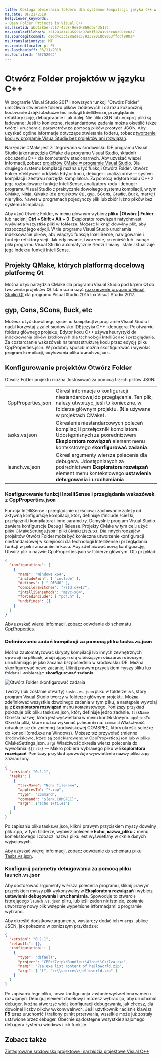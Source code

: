 ```yaml
---
title: Obsługa otwierania folderu dla systemów kompilacji języka C++ w programie Visual Studio
ms.date: 01/21/2019
helpviewer_keywords:
- Open Folder Projects in Visual C++
ms.assetid: abd1985e-3717-4338-9e80-869db5435175
ms.openlocfilehash: c5b281d4c585596e97abff37a196eca0d90ce0d7
ms.sourcegitcommit: dedd4c3cb28adec3793329018b9163ffddf890a4
ms.translationtype: MT
ms.contentlocale: pl-PL
ms.lasthandoff: 03/11/2019
ms.locfileid: "57752041"
---
```

# <a name="open-folder-projects-for-c"></a>Otwórz Folder projektów w języku C++

W programie Visual Studio 2017 i nowszych funkcji "Otwórz Folder" umożliwia otwieranie folderu plików źródłowych i od razu Rozpocznij kodowanie dzięki obsłudze technologii IntelliSense, przeglądanie, refaktoryzację, debugowanie i tak dalej. Nie pliku SLN lub .vcxproj pliki są ładowane; Jeśli to konieczne, niestandardowe zadania można określić także twórz i uruchamiaj parametrów za pomocą plików prostych JSON. Aby uzyskać ogólne informacje dotyczące otwierania folderu, zobacz [tworzenie kodu w programie Visual Studio bez projektów ani rozwiązań](/visualstudio/ide/develop-code-in-visual-studio-without-projects-or-solutions).

Narzędzie CMake jest zintegrowana w środowisku IDE programu Visual Studio jako narzędzia CMake dla programu Visual Studio, składnik obciążeniu C++ dla komputerów stacjonarnych. Aby uzyskać więcej informacji, zobacz [projektów CMake w programie Visual Studio](cmake-tools-for-visual-cpp.md). Dla drugiego systemu kompilacji można użyć funkcji Otwórz Folder. Otwórz Folder efektywnie oddziela Edytor kodu, debuger i analizatorów — system kompilacji i zestawu narzędzi kompilatora. Za pomocą edytora kodu C++ z jego rozbudowane funkcje IntelliSense, analizatory kodu i debuger programu Visual Studio z praktycznie dowolnego systemu kompilacji, w tym CMake, Ninja, QMake (dla projektów Qt), gyp, SCons, Gradle, Buck, markę i nie tylko. Nawet w programach pojedynczy plik lub zbiór luźno plików bez systemu kompilacji.

Aby użyć Otwórz Folder, w menu głównym wybierz **pliku | Otwórz | Folder** lub naciśnij **Ctrl + Shift + Alt + O**. Eksplorator rozwiązań natychmiast wyświetla wszystkie pliki w folderze. Możesz kliknąć dowolny plik, aby rozpocząć jego edycji. W tle programu Visual Studio uruchamia indeksowanie plików, aby włączyć funkcję IntelliSense, nawigowanie i funkcje refaktoryzacji. Jak edytowanie, tworzenie, przenieść lub usunąć pliki programu Visual Studio automatycznie śledzi zmiany i stale aktualizuje jego indeksu funkcji IntelliSense. 

## <a name="qmake-projects-that-target-the-qt-framework"></a>Projekty QMake, których platformą docelową platformę Qt

Można użyć narzędzia CMake dla programu Visual Studio pod kątem Qt do tworzenia projektów Qt lub można użyć [rozszerzenie programu Visual Studio Qt](https://download.qt.io/development_releases/vsaddin/) dla programu Visual Studio 2015 lub Visual Studio 2017.

## <a name="gyp-cons-scons-buck-etc"></a>gyp, Cons, SCons, Buck, etc

Możesz użyć dowolnego systemu kompilacji w programie Visual Studio i nadal korzystaj z zalet środowisko IDE języka C++ i debugera. Po otwarciu folderu głównego projektu, Edytor kodu C++ używa heurystyki do indeksowania plików źródłowych dla technologii IntelliSense i przeglądania. Za dostarczanie wskazówek na temat strukturę kodu przez edycję pliku CppProperties.json. W podobny sposób można skonfigurować i wywołać program kompilacji, edytowania pliku launch.vs.json.

## <a name="configuring-open-folder-projects"></a>Konfigurowanie projektów Otwórz Folder

Otwórz Folder projektu można dostosować za pomocą trzech plików JSON:

| | |
|-|-|
|CppProperties.json|Określ informacje o konfiguracji niestandardowej do przeglądania. Ten plik, należy utworzyć, jeśli to konieczne, w folderze głównym projektu. (Nie używane w projektach CMake).|
|tasks.vs.json|Określenie niestandardowych poleceń kompilacji i przełączniki kompilatora. Udostępnianych za pośrednictwem **Eksploratora rozwiązań** element menu kontekstowego **skonfigurować zadania**.|
|launch.vs.json|Określ argumenty wiersza polecenia dla debugera. Udostępnianych za pośrednictwem **Eksploratora rozwiązań** element menu kontekstowego **ustawienia debugowania i uruchamiania**.|

### <a name="configure-intellisense-and-browsing-hints-with-cpppropertiesjson"></a>Konfigurowanie funkcji IntelliSense i przeglądania wskazówek z CppProperties.json

Funkcja IntelliSense i przeglądanie częściowo zachowanie zależy od aktywną konfigurację kompilacji, który definiuje #include ścieżki, przełączniki kompilatora i inne parametry. Domyślnie program Visual Studio zawiera konfiguracje Debug i Release. Projekty CMake w tym celu użyć pliku CMakeSettings.json i pliki CMakeLists.txt. Dla innych rodzajów projektów Otwórz Folder może być konieczne utworzenie konfiguracji niestandardowej w kolejności dla technologii IntelliSense i przeglądania funkcji w pełni zrozumienie kodu. Aby zdefiniować nową konfigurację, Utwórz plik o nazwie CppProperties.json w folderze głównym. Oto przykład:

```json
{
  "configurations": [
    {
      "name": "Windows x64",
      "includePath": [ "include" ],
      "defines": [ "_DEBUG" ],
      "compilerSwitches": "/std:c++17",
      "intelliSenseMode": "msvc-x64",
      "forcedInclude": [ "pch.h" ],
      "undefines": []
    }
  ]
}
```
Aby uzyskać więcej informacji, zobacz [odwołanie do schematu CppProperties](cppproperties-schema-reference.md).

### <a name="define-build-tasks-with-tasksvsjson"></a>Definiowanie zadań kompilacji za pomocą pliku tasks.vs.json

Można zautomatyzować skrypty kompilacji lub innych zewnętrznych operacji na plikach, znajdującym się w bieżącym obszarze roboczym, uruchamiając je jako zadania bezpośrednio w środowisku IDE. Można skonfigurować nowe zadanie, kliknij prawym przyciskiem myszy pliku lub folderu i wybierając **skonfigurować zadania**.

![Otwórz Folder skonfigurować zadania](media/open-folder-config-tasks.png)

Tworzy (lub zostanie otwarty) `tasks.vs.json` pliku w folderze .vs, który program Visual Studio tworzy w folderze głównym projektu. Można zdefiniować wszystkie dowolnego zadania w tym pliku, a następnie wywołaj ją z **Eksploratora rozwiązań** menu kontekstowego. Poniższy przykład pokazuje plik pliku tasks.vs.json, który definiuje jedno zadanie. `taskName` Określa nazwę, która jest wyświetlana w menu kontekstowym. `appliesTo` Określa pliki, które można wykonać polecenia na. `command` Właściwość odwołuje się do zmiennej środowiskowej COMSPEC, który określa ścieżkę do konsoli (cmd.exe na Windows). Możesz też przywołać zmienne środowiskowe, które są zadeklarowane w CppProperties.json lub w pliku CMakeSettings.json. `args` Właściwość określa wiersz polecenia do wywołania. `${file}` — Makro pobiera wybranego pliku w **Eksploratora rozwiązań**. Poniższy przykład spowoduje wyświetlenie nazwy pliku .cpp zaznaczony.

```json
{
  "version": "0.2.1",
  "tasks": [
    {
      "taskName": "Echo filename",
      "appliesTo": "*.cpp",
      "type": "command",
      "command": "${env.COMSPEC}",
      "args": ["echo ${file}"]
    }
  ]
}
```

Po zapisaniu pliku tasks.vs.json, kliknij prawym przyciskiem myszy dowolny plik .cpp, w tym folderze, wybierz polecenie **Echo, nazwa_pliku** z menu kontekstowego i zobacz, nazwa pliku jest wyświetlany w oknie danych wyjściowych.

Aby uzyskać więcej informacji, zobacz [odwołanie do schematu pliku Tasks.vs.json](tasks-vs-json-schema-reference-cpp.md).

### <a name="configure-debugging-parameters-with-launchvsjson"></a>Konfiguruj parametry debugowania za pomocą pliku launch.vs.json

Aby dostosować argumenty wiersza polecenia programu, kliknij prawym przyciskiem myszy plik wykonywalny w **Eksploratora rozwiązań** i wybierz **ustawienia debugowania i uruchamiania**. Spowoduje to otwarcie istniejącego `launch.vs.json` pliku, lub jeśli żaden nie istnieje, zostanie utworzony nowy plik wstępnie wypełnione informacjami o programie wybrano.

Aby określić dodatkowe argumenty, wystarczy dodać ich w `args` tablicę JSON, jak pokazano w poniższym przykładzie:

```json
{
  "version": "0.2.1",
  "defaults": {},
  "configurations": [
    {
      "type": "default",
      "project": "CPP\\7zip\\Bundles\\Alone\\O\\7za.exe",
      "name": "7za.exe list content of helloworld.zip",
      "args": [ "l", "d:\\sources\\helloworld.zip" ]
    }
  ]
}
```

Po zapisaniu tego pliku, nowa konfiguracja zostanie wyświetlona w menu rozwijanym Debuguj element docelowy i możesz wybrać go, aby uruchomić debuger. Można utworzyć wiele konfiguracji debugowania, jak chcesz, dla dowolnej liczby plików wykonywalnych. Jeśli użytkownik naciśnie klawisz **F5** teraz uruchomić i trafiony punkt przerwania, wszelkie może już zostały ustawione przez debuger. Obecnie są dostępne wszystkie znajomego debugera systemu windows i ich funkcje.

## <a name="see-also"></a>Zobacz także

[Zintegrowane środowisko projektowe i narzędzia projektowe Visual C++](ide-and-tools-for-visual-cpp-development.md)
